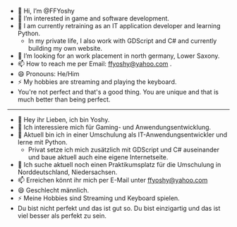 - 👋 Hi, I’m @FFYoshy
- 👀 I’m interested in game and software development.
- 🌱 I am currently retraining as an IT application developer and learning Python.
    - In my private life, I also work with GDScript and C# and currently building my own website.
- 💞️ I’m looking for an work placement in north germany, Lower Saxony.
- 📫 How to reach me per Email: ffyoshy@yahoo.com .
- 😄 Pronouns: He/Him
- ⚡ My hobbies are streaming and playing the keyboard.
- You're not perfect and that's a good thing. You are unique and that is much better than being perfect.
--------------------------------------------------------------------------------------------------------------------
- 👋 Hey ihr Lieben, ich bin Yoshy.
- 👀 Ich interessiere mich für Gaming- und Anwendungsentwicklung.
- 🌱 Aktuell bin ich in einer Umschulung als IT-Anwendungsentwickler und lerne mit Python.
    - Privat setze ich mich zusätzlich mit GDScript und C# auseinander und baue aktuell auch eine eigene Internetseite.
- 💞️ Ich suche aktuell noch einen Praktikumsplatz für die Umschulung in Norddeutschland, Niedersachsen.
- 📫 Erreichen könnt ihr mich per E-Mail unter ffyoshy@yahoo.com
- 😄 Geschlecht männlich.
- ⚡ Meine Hobbies sind Streaming und Keyboard spielen.
- Du bist nicht perfekt und das ist gut so. Du bist einzigartig und das ist viel besser als perfekt zu sein.

<!---
FFYoshy/FFYoshy is a ✨ special ✨ repository because its `README.md` (this file) appears on your GitHub profile.
You can click the Preview link to take a look at your changes.
--->
